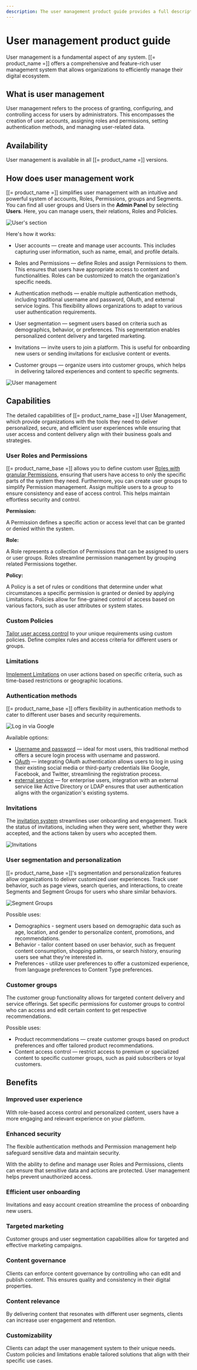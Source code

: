 ```yaml
---
description: The user management product guide provides a full description of its features as well as the benefits it brings to the client.
---
```


# User management product guide

User management is a fundamental aspect of any system. 
[[= product_name =]] offers a comprehensive and feature-rich user management system that allows organizations to efficiently manage their digital ecosystem.

## What is user management

User management refers to the process of granting, configuring, and controlling access for users by administrators. 
This encompasses the creation of user accounts, assigning roles and permissions, setting authentication methods, and managing user-related data.

## Availability

User management is available in all [[= product_name =]] versions.

## How does user management work

[[= product_name =]] simplifies user management with an intuitive and powerful system of accounts, Roles, Permissions, groups and Segments.
You can find all user groups and Users in the **Admin Panel** by selecting **Users**. 
Here, you can manage users, their relations, Roles and Policies.

![User's section](users_section.png)

Here's how it works:

- User accounts — create and manage user accounts. This includes capturing user information, such as name, email, and profile details.

- Roles and Permissions — define Roles and assign Permissions to them. This ensures that users have appropriate access to content and functionalities. Roles can be customized to match the organization's specific needs.

- Authentication methods — enable multiple authentication methods, including traditional username and password, OAuth, and external service logins. This flexibility allows organizations to adapt to various user authentication requirements.

- User segmentation — segment users based on criteria such as demographics, behavior, or preferences. This segmentation enables personalized content delivery and targeted marketing.

- Invitations — invite users to join a platform. This is useful for onboarding new users or sending invitations for exclusive content or events.

- Customer groups — organize users into customer groups, which helps in delivering tailored experiences and content to specific segments.

![User management](user_management.png)

## Capabilities

The detailed capabilities of [[= product_name_base =]] User Management, 
which provide organizations with the tools they need to deliver personalized, secure, 
and efficient user experiences while ensuring that user access and content delivery align with their business goals and strategies.

### User Roles and Permissions

[[= product_name_base =]] allows you to define custom user [Roles with granular Permissions](permission_overview.md), ensuring that users have access to only the specific parts of the system they need. 
Furthermore, you can create user groups to simplify Permission management.
Assign multiple users to a group to ensure consistency and ease of access control.
This helps maintain effortless security and control.

**Permission:**

A Permission defines a specific action or access level that can be granted or denied within the system.

**Role:**

A Role represents a collection of Permissions that can be assigned to users or user groups.
Roles streamline permission management by grouping related Permissions together.

**Policy:**

A Policy is a set of rules or conditions that determine under what circumstances a specific permission is granted or denied by applying Limitations.
Policies allow for fine-grained control of access based on various factors, such as user attributes or system states.

### Custom Policies

[Tailor user access control](custom_policies.md) to your unique requirements using custom policies. Define complex rules and access criteria for different users or groups.

### Limitations

[Implement Limitations](limitations.md) on user actions based on specific criteria, such as time-based restrictions or geographic locations.

### Authentication methods

[[= product_name_base =]] offers flexibility in authentication methods to cater to different user bases and security requirements.

![Log in via Google](log_in_via_google.png)

Available options:

- [Username and password](user_management.md) — ideal for most users, this traditional method offers a secure login process with username and password.
- [OAuth](oauth_authentication.md) — integrating OAuth authentication allows users to log in using their existing social media or third-party credentials like Google, Facebook, and Twitter, streamlining the registration process.
- [external service](add_login_through_external_service.md) — for enterprise users, integration with an external service like Active Directory or LDAP ensures that user authentication aligns with the organization's existing systems.

### Invitations

The [invitation system](invitations.md) streamlines user onboarding and engagement.
Track the status of invitations, including when they were sent, whether they were accepted, and the actions taken by users who accepted them.

![Invitations](users_invitation.png)

### User segmentation and personalization

[[= product_name_base =]]'s segmentation and personalization features allow organizations to deliver customized user experiences.
Track user behavior, such as page views, search queries, and interactions, to create Segments and Segment Groups for users who share similar behaviors.

![Segment Groups](../administration/img/admin_panel_segment_groups.png)

Possible uses:

- Demographics - segment users based on demographic data such as age, location, and gender to personalize content, promotions, and recommendations.
- Behavior - tailor content based on user behavior, such as frequent content consumption, shopping patterns, or search history, ensuring users see what they're interested in.
- Preferences - utilize user preferences to offer a customized experience, from language preferences to Content Type preferences.

### Customer groups

The customer group functionality allows for targeted content delivery and service offerings.
Set specific permissions for customer groups to control who can access and edit certain content to get respective recommendations.

Possible uses:

- Product recommendations — create customer groups based on product preferences and offer tailored product recommendations.
- Content access control — restrict access to premium or specialized content to specific customer groups, such as paid subscribers or loyal customers.

## Benefits

### Improved user experience

With role-based access control and personalized content, users have a more engaging and relevant experience on your platform.

### Enhanced security

The flexible authentication methods and Permission management help safeguard sensitive data and maintain security.

With the ability to define and manage user Roles and Permissions, clients can ensure that sensitive data and actions are protected.
User management helps prevent unauthorized access.

### Efficient user onboarding

Invitations and easy account creation streamline the process of onboarding new users.

### Targeted marketing

Customer groups and user segmentation capabilities allow for targeted and effective marketing campaigns.

### Content governance

Clients can enforce content governance by controlling who can edit and publish content. 
This ensures quality and consistency in their digital properties.

### Content relevance

By delivering content that resonates with different user segments, clients can increase user engagement and retention.

### Customizability

Clients can adapt the user management system to their unique needs. 
Custom policies and limitations enable tailored solutions that align with their specific use cases.

